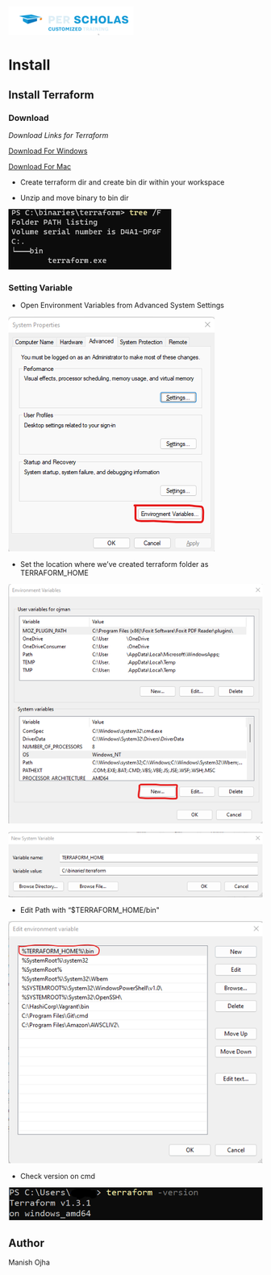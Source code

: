 [![Per Scholas](../per_scholas.png)](https://www.perscholas.org) 

# Install

## Install Terraform

### Download
 
*Download Links for Terraform*


[Download For Windows](https://releases.hashicorp.com/terraform/1.3.1/terraform_1.3.1_windows_amd64.zip)

[Download For Mac](https://releases.hashicorp.com/terraform/1.3.1/terraform_1.3.1_darwin_arm64.zip)

- Create terraform dir and create bin dir within your workspace

- Unzip and move binary to bin dir

![folder_structure](images/folder_structure.png)

### Setting Variable

- Open Environment Variables from Advanced System Settings

![env_var](images/env_var.png)

- Set the location where we’ve created terraform folder as TERRAFORM_HOME


![env_var_new](images/env_var_new.png)

![set_home](images/set_home.png)

- Edit Path with “$TERRAFORM_HOME/bin"

![env_var_new](images/edit_path_move.png)

- Check version on cmd

![check_version](images/check_version.png)

## Author
Manish Ojha
